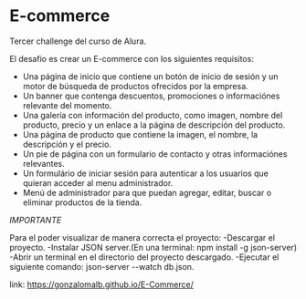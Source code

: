 # E-commerce


Tercer challenge del curso de Alura.

El desafio es crear un E-commerce con los siguientes requisitos:

  - Una página de inicio que contiene un botón de inicio de sesión y un motor de búsqueda de productos ofrecidos por la empresa.
  - Un banner que contenga descuentos, promociones o informaciónes relevante del momento.
  - Una galería con información del producto, como imagen, nombre del producto, precio y un enlace a la página de descripción del producto.
  - Una página de producto que contiene la imagen, el nombre, la descripción y el precio.
  - Un pie de página con un formulario de contacto y otras informaciónes relevantes.
  - Un formulário de iniciar sesión para autenticar a los usuarios que quieran acceder al menu administrador. 
  - Menú de administrador para que puedan agregar, editar, buscar o eliminar productos de la tienda.
  




*IMPORTANTE*


Para el poder visualizar de manera correcta el proyecto:
  -Descargar el proyecto.
  -Instalar JSON server.(En una terminal: npm install -g json-server)
  -Abrir un terminal en el directorio del proyecto descargado.
  -Ejecutar el siguiente comando: json-server --watch db.json.


link: https://gonzalomalb.github.io/E-Commerce/
